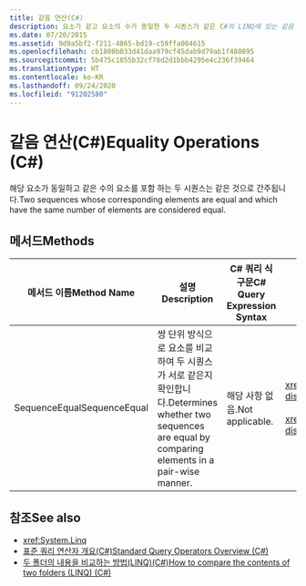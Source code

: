 ```yaml
---
title: 같음 연산(C#)
description: 요소가 같고 요소의 수가 동일한 두 시퀀스가 같은 C#의 LINQ에 있는 같음 연산자에 대해 알아봅니다.
ms.date: 07/20/2015
ms.assetid: 9d9a5bf2-f211-4865-bd19-c59ffa004615
ms.openlocfilehash: cb1800b033d41daa979cf45dab9d79ab1f480895
ms.sourcegitcommit: 5b475c1855b32cf78d2d1bbb4295e4c236f39464
ms.translationtype: HT
ms.contentlocale: ko-KR
ms.lasthandoff: 09/24/2020
ms.locfileid: "91202580"
---
```

# <a name="equality-operations-c"></a><span data-ttu-id="275a0-103">같음 연산(C#)</span><span class="sxs-lookup"><span data-stu-id="275a0-103">Equality Operations (C#)</span></span>

<span data-ttu-id="275a0-104">해당 요소가 동일하고 같은 수의 요소를 포함 하는 두 시퀀스는 같은 것으로 간주됩니다.</span><span class="sxs-lookup"><span data-stu-id="275a0-104">Two sequences whose corresponding elements are equal and which have the same number of elements are considered equal.</span></span>  
  
## <a name="methods"></a><span data-ttu-id="275a0-105">메서드</span><span class="sxs-lookup"><span data-stu-id="275a0-105">Methods</span></span>  
  
|<span data-ttu-id="275a0-106">메서드 이름</span><span class="sxs-lookup"><span data-stu-id="275a0-106">Method Name</span></span>|<span data-ttu-id="275a0-107">설명</span><span class="sxs-lookup"><span data-stu-id="275a0-107">Description</span></span>|<span data-ttu-id="275a0-108">C# 쿼리 식 구문</span><span class="sxs-lookup"><span data-stu-id="275a0-108">C# Query Expression Syntax</span></span>|<span data-ttu-id="275a0-109">추가 정보</span><span class="sxs-lookup"><span data-stu-id="275a0-109">More Information</span></span>|  
|-----------------|-----------------|---------------------------------|----------------------|  
|<span data-ttu-id="275a0-110">SequenceEqual</span><span class="sxs-lookup"><span data-stu-id="275a0-110">SequenceEqual</span></span>|<span data-ttu-id="275a0-111">쌍 단위 방식으로 요소를 비교하여 두 시퀀스가 서로 같은지 확인합니다.</span><span class="sxs-lookup"><span data-stu-id="275a0-111">Determines whether two sequences are equal by comparing elements in a pair-wise manner.</span></span>|<span data-ttu-id="275a0-112">해당 사항 없음.</span><span class="sxs-lookup"><span data-stu-id="275a0-112">Not applicable.</span></span>|<xref:System.Linq.Enumerable.SequenceEqual%2A?displayProperty=nameWithType><br /><br /> <xref:System.Linq.Queryable.SequenceEqual%2A?displayProperty=nameWithType>|  
  
## <a name="see-also"></a><span data-ttu-id="275a0-113">참조</span><span class="sxs-lookup"><span data-stu-id="275a0-113">See also</span></span>

- <xref:System.Linq>
- [<span data-ttu-id="275a0-114">표준 쿼리 연산자 개요(C#)</span><span class="sxs-lookup"><span data-stu-id="275a0-114">Standard Query Operators Overview (C#)</span></span>](./standard-query-operators-overview.md)
- [<span data-ttu-id="275a0-115">두 폴더의 내용을 비교하는 방법(LINQ)(C#)</span><span class="sxs-lookup"><span data-stu-id="275a0-115">How to compare the contents of two folders (LINQ) (C#)</span></span>](./how-to-compare-the-contents-of-two-folders-linq.md)
